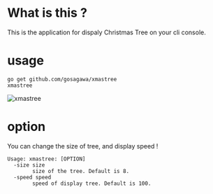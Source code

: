 # What is this ?

This is the application for dispaly Christmas Tree on your cli console.

# usage

```
go get github.com/gosagawa/xmastree
xmastree
```
![xmastree](https://user-images.githubusercontent.com/11145035/50401527-94a6d980-07d2-11e9-9320-84d87261e16b.gif)

# option

You can change the size of tree, and display speed !

```
Usage: xmastree: [OPTION]
  -size size
    	size of the tree. Default is 8.
  -speed speed
    	speed of display tree. Default is 100.
```

